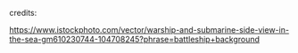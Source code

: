 credits:

https://www.istockphoto.com/vector/warship-and-submarine-side-view-in-the-sea-gm610230744-104708245?phrase=battleship+background